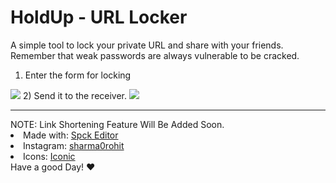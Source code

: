 # HoldUp - URL Locker

A simple tool to lock your private URL and share with your friends. Remember that weak passwords are always vulnerable to be cracked.
1) Enter the form for locking
<image src="image/1.jpg">
2) Send it to the receiver.
<image src="image/2.jpg">
<hr>
NOTE: Link Shortening Feature Will Be Added Soon.
<li>Made with: <a href="">Spck Editor</a></li>
<li>Instagram: <a href="https://instagram.com/sharma0rohit">sharma0rohit</a></li>
<li>Icons: <a href="">Iconic</a></li>
</ul>
Have a good Day! ❤️